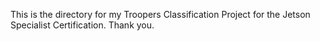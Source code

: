 This is the directory for my Troopers Classification Project for the Jetson Specialist Certification.
Thank you.
